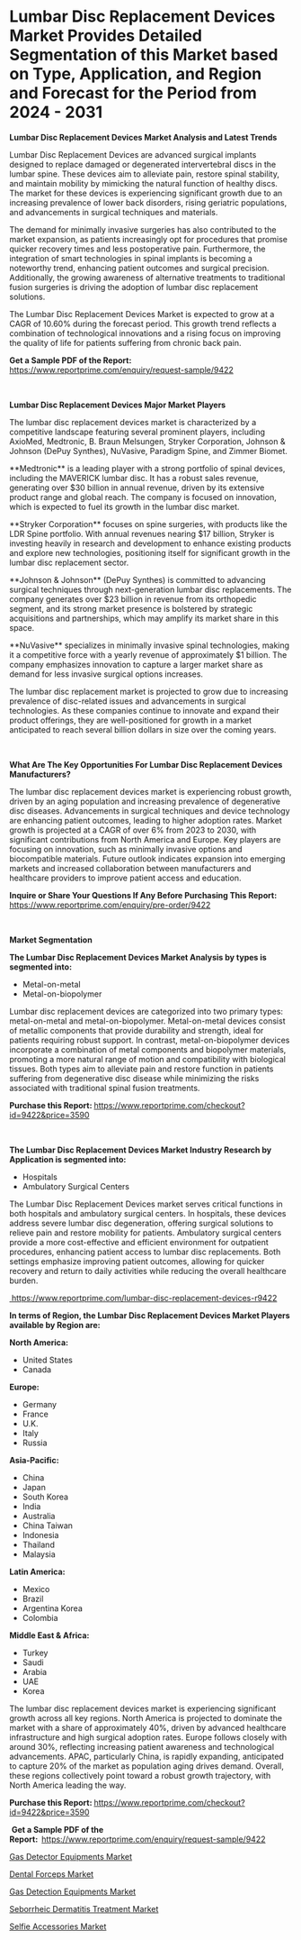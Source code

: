 <p><h1>Lumbar Disc Replacement Devices Market Provides Detailed Segmentation of this Market based on Type, Application, and Region and Forecast for the Period from 2024 - 2031</h1></p><p><strong>Lumbar Disc Replacement Devices Market Analysis and Latest Trends</strong></p>
<p><p>Lumbar Disc Replacement Devices are advanced surgical implants designed to replace damaged or degenerated intervertebral discs in the lumbar spine. These devices aim to alleviate pain, restore spinal stability, and maintain mobility by mimicking the natural function of healthy discs. The market for these devices is experiencing significant growth due to an increasing prevalence of lower back disorders, rising geriatric populations, and advancements in surgical techniques and materials. </p><p>The demand for minimally invasive surgeries has also contributed to the market expansion, as patients increasingly opt for procedures that promise quicker recovery times and less postoperative pain. Furthermore, the integration of smart technologies in spinal implants is becoming a noteworthy trend, enhancing patient outcomes and surgical precision. Additionally, the growing awareness of alternative treatments to traditional fusion surgeries is driving the adoption of lumbar disc replacement solutions. </p><p>The Lumbar Disc Replacement Devices Market is expected to grow at a CAGR of 10.60% during the forecast period. This growth trend reflects a combination of technological innovations and a rising focus on improving the quality of life for patients suffering from chronic back pain.</p></p>
<p><strong>Get a Sample PDF of the Report:&nbsp;</strong> <a href="https://www.reportprime.com/enquiry/request-sample/9422">https://www.reportprime.com/enquiry/request-sample/9422</a></p>
<p>&nbsp;</p>
<p><strong>Lumbar Disc Replacement Devices Major Market Players</strong></p>
<p><p>The lumbar disc replacement devices market is characterized by a competitive landscape featuring several prominent players, including AxioMed, Medtronic, B. Braun Melsungen, Stryker Corporation, Johnson & Johnson (DePuy Synthes), NuVasive, Paradigm Spine, and Zimmer Biomet. </p><p>**Medtronic** is a leading player with a strong portfolio of spinal devices, including the MAVERICK lumbar disc. It has a robust sales revenue, generating over $30 billion in annual revenue, driven by its extensive product range and global reach. The company is focused on innovation, which is expected to fuel its growth in the lumbar disc market.</p><p>**Stryker Corporation** focuses on spine surgeries, with products like the LDR Spine portfolio. With annual revenues nearing $17 billion, Stryker is investing heavily in research and development to enhance existing products and explore new technologies, positioning itself for significant growth in the lumbar disc replacement sector.</p><p>**Johnson & Johnson** (DePuy Synthes) is committed to advancing surgical techniques through next-generation lumbar disc replacements. The company generates over $23 billion in revenue from its orthopedic segment, and its strong market presence is bolstered by strategic acquisitions and partnerships, which may amplify its market share in this space.</p><p>**NuVasive** specializes in minimally invasive spinal technologies, making it a competitive force with a yearly revenue of approximately $1 billion. The company emphasizes innovation to capture a larger market share as demand for less invasive surgical options increases.</p><p>The lumbar disc replacement market is projected to grow due to increasing prevalence of disc-related issues and advancements in surgical technologies. As these companies continue to innovate and expand their product offerings, they are well-positioned for growth in a market anticipated to reach several billion dollars in size over the coming years.</p></p>
<p>&nbsp;</p>
<p><strong>What Are The Key Opportunities For Lumbar Disc Replacement Devices Manufacturers?</strong></p>
<p><p>The lumbar disc replacement devices market is experiencing robust growth, driven by an aging population and increasing prevalence of degenerative disc diseases. Advancements in surgical techniques and device technology are enhancing patient outcomes, leading to higher adoption rates. Market growth is projected at a CAGR of over 6% from 2023 to 2030, with significant contributions from North America and Europe. Key players are focusing on innovation, such as minimally invasive options and biocompatible materials. Future outlook indicates expansion into emerging markets and increased collaboration between manufacturers and healthcare providers to improve patient access and education.</p></p>
<p><strong>Inquire or Share Your Questions If Any Before Purchasing This Report:</strong> <a href="https://www.reportprime.com/enquiry/pre-order/9422">https://www.reportprime.com/enquiry/pre-order/9422</a></p>
<p>&nbsp;</p>
<p><strong>Market Segmentation</strong></p>
<p><strong>The Lumbar Disc Replacement Devices Market Analysis by types is segmented into:</strong></p>
<p><ul><li>Metal-on-metal</li><li>Metal-on-biopolymer</li></ul></p>
<p><p>Lumbar disc replacement devices are categorized into two primary types: metal-on-metal and metal-on-biopolymer. Metal-on-metal devices consist of metallic components that provide durability and strength, ideal for patients requiring robust support. In contrast, metal-on-biopolymer devices incorporate a combination of metal components and biopolymer materials, promoting a more natural range of motion and compatibility with biological tissues. Both types aim to alleviate pain and restore function in patients suffering from degenerative disc disease while minimizing the risks associated with traditional spinal fusion treatments.</p></p>
<p><strong>Purchase this Report:&nbsp;</strong><a href="https://www.reportprime.com/checkout?id=9422&price=3590">https://www.reportprime.com/checkout?id=9422&price=3590</a></p>
<p>&nbsp;</p>
<p><strong>The Lumbar Disc Replacement Devices Market Industry Research by Application is segmented into:</strong></p>
<p><ul><li>Hospitals</li><li>Ambulatory Surgical Centers</li></ul></p>
<p><p>The Lumbar Disc Replacement Devices market serves critical functions in both hospitals and ambulatory surgical centers. In hospitals, these devices address severe lumbar disc degeneration, offering surgical solutions to relieve pain and restore mobility for patients. Ambulatory surgical centers provide a more cost-effective and efficient environment for outpatient procedures, enhancing patient access to lumbar disc replacements. Both settings emphasize improving patient outcomes, allowing for quicker recovery and return to daily activities while reducing the overall healthcare burden.</p></p>
<p><a href="https://www.reportprime.com/lumbar-disc-replacement-devices-r9422">&nbsp;https://www.reportprime.com/lumbar-disc-replacement-devices-r9422</a></p>
<p><strong>In terms of Region, the Lumbar Disc Replacement Devices Market Players available by Region are:</strong></p>
<p>
    <p> <strong> North America: </strong>
        <ul>
            <li>United States</li>
            <li>Canada</li>
        </ul>
        </p> 
    <p> <strong> Europe: </strong>
        <ul>
            <li>Germany</li>
            <li>France</li>
            <li>U.K.</li>
            <li>Italy</li>
            <li>Russia</li>
        </ul>
        </p> 
    <p> <strong> Asia-Pacific: </strong>
        <ul>
            <li>China</li>
            <li>Japan</li>
            <li>South Korea</li>
            <li>India</li>
            <li>Australia</li>
            <li>China Taiwan</li>
            <li>Indonesia</li>
            <li>Thailand</li>
            <li>Malaysia</li>
        </ul>
        </p> 
    <p> <strong> Latin America: </strong>
        <ul>
            <li>Mexico</li>
            <li>Brazil</li>
            <li>Argentina Korea</li>
            <li>Colombia</li>
        </ul>
        </p> 
    <p> <strong> Middle East & Africa: </strong>
        <ul>
            <li>Turkey</li>
            <li>Saudi</li>
            <li>Arabia</li>
            <li>UAE</li>
            <li>Korea</li>
        </ul>
    </p>
    </p>
<p><p>The lumbar disc replacement devices market is experiencing significant growth across all key regions. North America is projected to dominate the market with a share of approximately 40%, driven by advanced healthcare infrastructure and high surgical adoption rates. Europe follows closely with around 30%, reflecting increasing patient awareness and technological advancements. APAC, particularly China, is rapidly expanding, anticipated to capture 20% of the market as population aging drives demand. Overall, these regions collectively point toward a robust growth trajectory, with North America leading the way.</p></p>
<p><strong>Purchase this Report: </strong><a href="https://www.reportprime.com/checkout?id=9422&price=3590">https://www.reportprime.com/checkout?id=9422&price=3590</a></p>
<p>&nbsp;<strong>Get a Sample PDF of the Report:&nbsp;&nbsp;</strong><a href="https://www.reportprime.com/enquiry/request-sample/9422">https://www.reportprime.com/enquiry/request-sample/9422</a></p>
<p><strong></strong></p>
<p><p><a href="https://issuu.com/reportprime-2/docs/gas-detector-equipments-market-size_cdf7060370d4c4">Gas Detector Equipments Market</a></p><p><a href="https://medium.com/@eujr673/the-growth-of-the-dental-forceps-market-has-been-significant-driven-by-various-critical-factors-e719b4dbddd1">Dental Forceps Market</a></p><p><a href="https://issuu.com/reportprime-2/docs/gas-detection-equipments-market-siz_3b4fd7398f1700">Gas Detection Equipments Market</a></p><p><a href="https://www.linkedin.com/pulse/how-seborrheic-dermatitis-treatment-market-changing-from-2024-mzate?trackingId=nAADH4VXTfuJ9qIzfyV5BQ%3D%3D">Seborrheic Dermatitis Treatment Market</a></p><p><a href="https://www.linkedin.com/pulse/global-selfie-accessories-market-trends-analysis-future-7kk3c?trackingId=QcH%2FdWYiRLyM%2FVFYydITIg%3D%3D">Selfie Accessories Market</a></p></p>